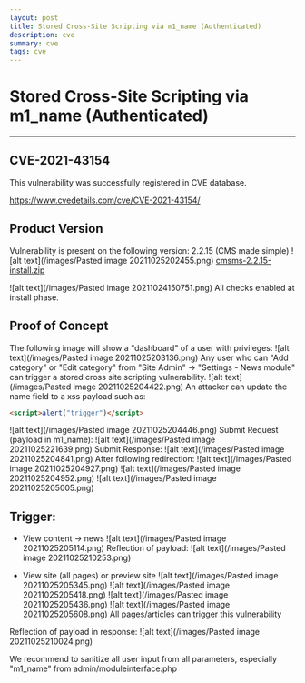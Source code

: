 ```yaml
---
layout: post
title: Stored Cross-Site Scripting via m1_name (Authenticated)
description: cve
summary: cve
tags: cve
---
```

# Stored Cross-Site Scripting via m1_name (Authenticated)
---
## CVE-2021-43154
This vulnerability was successfully registered in CVE database.

<a href="https://www.cvedetails.com/cve/CVE-2021-43154/">https://www.cvedetails.com/cve/CVE-2021-43154/</a>

## Product Version
Vulnerability is present on the following version: 2.2.15 (CMS made simple)
![alt text](/images/Pasted image 20211025202455.png)
<a href="/download/cmsms/cmsms-2.2.15-install.zip" download>cmsms-2.2.15-install.zip</a>

![alt text](/images/Pasted image 20211024150751.png)
All checks enabled at install phase.
## Proof of Concept
The following image will show a "dashboard" of a user with privileges:
![alt text](/images/Pasted image 20211025203136.png)
Any user who can "Add category" or "Edit category" from "Site Admin" -> "Settings - News module" can trigger a stored cross site scripting vulnerability.
![alt text](/images/Pasted image 20211025204422.png)
An attacker can update the name field to a xss payload such as:
```html
<script>alert("trigger")</script>
```

![alt text](/images/Pasted image 20211025204446.png)
Submit Request (payload in m1_name):
![alt text](/images/Pasted image 20211025221639.png)
Submit Response:
![alt text](/images/Pasted image 20211025204841.png)
After following redirection:
![alt text](/images/Pasted image 20211025204927.png)
![alt text](/images/Pasted image 20211025204952.png)
![alt text](/images/Pasted image 20211025205005.png)



## Trigger:
- View content -> news
![alt text](/images/Pasted image 20211025205114.png)
Reflection of payload:
![alt text](/images/Pasted image 20211025210253.png) 

-  View site (all pages) or preview site
![alt text](/images/Pasted image 20211025205345.png)
![alt text](/images/Pasted image 20211025205418.png)
![alt text](/images/Pasted image 20211025205436.png)
![alt text](/images/Pasted image 20211025205608.png)
All pages/articles can trigger this vulnerability

Reflection of payload in response:
![alt text](/images/Pasted image 20211025210024.png)

We recommend to sanitize all user input from all parameters, especially "m1_name" from 
admin/moduleinterface.php




